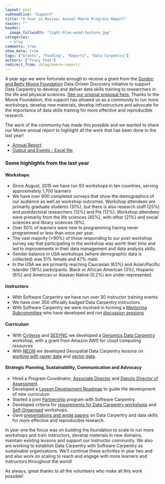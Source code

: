 ```yaml
---
layout: post
subheadline: "Support"
title: "A Year in Review: Annual Moore Progress Report"
teaser: ""
header:
  image_fullwidth: "light-blue-wood-texture.jpg"
categories:
  - blog
comments: true
show_meta: true
tags: ["Grants", "Funding", "Reports", "Data Carpentry"]
authors: ["Tracy Teal"]
redirect_from: /blog/moore-report/
---
```



A year ago we were fortunate enough to receive a grant from the
[Gordon and Betty Moore Foundation](https://www.moore.org/article-detail?newsUrlName=the-gordon-and-betty-moore-foundation-selects-awardees-for-$21-million-in-grants-to-stimulate-data-driven-discovery)
Data-Driven Discovery initiative to support Data Carpentry to develop and deliver data skills training to researchers in the life and
physical sciences. [See our original proposal here.](https://figshare.com/articles/Data_Carpentry_Moore_Foundation_Grant_Proposal/1507552)
Thanks to the Moore Foundation, this support has allowed us as a community to run more workshops, develop new materials,
develop infrastructure and advocate for the importance of data skills training for more effective and reproducible research.  


The work of the community has made this possible and we wanted to share our Moore annual report to highlight all the work that has been done in the last year!  


- [Annual Report](https://github.com/datacarpentry/practices/blob/datacarpentry/datacarpentry/Moore_DataCarpentry_progress_report.pdf)  
- [Output and Events - Excel file](https://github.com/datacarpentry/practices/blob/datacarpentry/datacarpentry/Data-Carpentry_Practices-Data-Collection.xlsx?raw=true)  



### Some highlights from the last year  

#### Workshops  

- Since August, 2015 we have run 93 workshops in ten countries, serving approximately 1,700 learners  
- We have over 600 completed surveys that show the demographics of our audience as well as workshop outcomes.
Workshop attendees are primarily graduate students (31%), but there is also research staff (25%) and postdoctoral researchers
(12%) and PIs (12%). Workshop attendees were primarily from the life sciences (45%), with other (21%) and social sciences and
library sciences (9%).  
- Over 50% of learners were new to programming having never programmed or less than once per year.  
- The vast majority (>90%) of those responding to our post-workshop survey say that participating in the
workshop was worth their time and led to improvements in their data management and data analysis skills.  
- Gender balance in USA workshops (where demographic data is collected) was 51% female and 47% male.  
- In the USA we are primarily reaching Caucasian (63%) and Asian/Pacific Islander (18%) participants. Black or African American
(3%), Hispanic (6%) and American or Alaskan Native (0.2%) are under-represented.  

#### Instructors  
- With Software Carpentry we have run over 30 instructor training events.  
- We have over 350 officially badged Data Carpentry instructors.  
- With Software Carpentry we were involved in forming a [Mentoring Subcommittee](http://software-carpentry.org/join/subcom/mentoring/)
who have developed and run [discussion sessions](http://pad.software-carpentry.org/instructor-discussion)  

#### Curriculum  
- With [CyVerse](http://www.cyverse.org/) and [SESYNC](https://www.sesync.org/) we developed a
[Genomics Data Carpentry](http://www.datacarpentry.org/genomics-workshop/) workshop, with a grant from Amazon AWS for cloud computing
resources  
- With [NEON](http://www.neonscience.org/) we developed Geospatial Data Carpentry lessons on
[working with raster data](http://neondataskills.org/tutorial-series/raster-data-series/) and
[vector data](http://neondataskills.org/tutorial-series/vector-data-series/).  

#### Strategic Planning, Sustainability, Communication and Advocacy  
- Hired a Program Coordinator, [Associate Director](http://www.datacarpentry.org/blog/new-associate-director/)
and [Deputy Director of Assessment](http://www.datacarpentry.org/blog/new-assessment-director/).  
- Developed a [Lesson Development Roadmap](http://www.datacarpentry.org/lessons-incubation/) to guide the development
of new curriculum  
- Started a joint [Partnership](http://www.datacarpentry.org/partnerships/) program with Software Carpentry.  
- Developed criteria for [requirements for Data Carpentry workshops](http://www.datacarpentry.org/workshops-host/) and
[Self-Organised](http://www.datacarpentry.org/self-organized-workshops/) workshops.  
- Gave [presentations and wrote papers](https://www.zotero.org/groups/datacarpentry) on Data Carpentry and data skills for more
effective and reproducible research.  


In year one the focus was on building the foundation to scale to run more workshops and train instructors, develop materials in new domains,
maintain existing lessons and support our instructor community. We also are working to establish Data Carpentry with Software Carpentry
as sustainable organizations. We'll continue these activities in year two and and also work on scaling to reach and engage with more learners and instructors throughout
the world!  


As always, great thanks to all the volunteers who make all this work possible!
